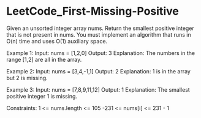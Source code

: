 # LeetCode_First-Missing-Positive

Given an unsorted integer array nums. Return the smallest positive integer that is not present in nums.
You must implement an algorithm that runs in O(n) time and uses O(1) auxiliary space.

 

Example 1:
Input: nums = [1,2,0]
Output: 3
Explanation: The numbers in the range [1,2] are all in the array.

Example 2:
Input: nums = [3,4,-1,1]
Output: 2
Explanation: 1 is in the array but 2 is missing.

Example 3:
Input: nums = [7,8,9,11,12]
Output: 1
Explanation: The smallest positive integer 1 is missing.
 

Constraints:
1 <= nums.length <= 105
-231 <= nums[i] <= 231 - 1
